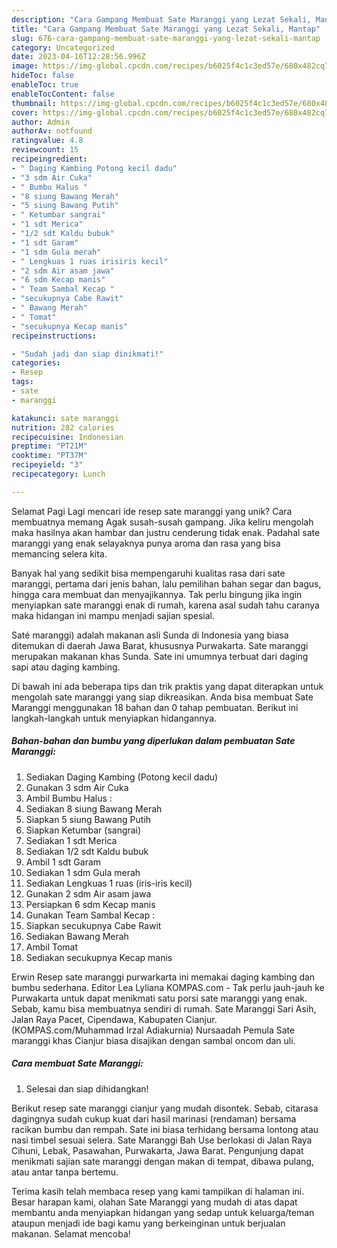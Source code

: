 ```yaml
---
description: "Cara Gampang Membuat Sate Maranggi yang Lezat Sekali, Mantap"
title: "Cara Gampang Membuat Sate Maranggi yang Lezat Sekali, Mantap"
slug: 676-cara-gampang-membuat-sate-maranggi-yang-lezat-sekali-mantap
category: Uncategorized
date: 2023-04-16T12:28:56.996Z
image: https://img-global.cpcdn.com/recipes/b6025f4c1c3ed57e/680x482cq70/sate-maranggi-foto-resep-utama.jpg
hideToc: false
enableToc: true
enableTocContent: false
thumbnail: https://img-global.cpcdn.com/recipes/b6025f4c1c3ed57e/680x482cq70/sate-maranggi-foto-resep-utama.jpg
cover: https://img-global.cpcdn.com/recipes/b6025f4c1c3ed57e/680x482cq70/sate-maranggi-foto-resep-utama.jpg
author: Admin
authorAv: notfound
ratingvalue: 4.8
reviewcount: 15
recipeingredient:
- " Daging Kambing Potong kecil dadu"
- "3 sdm Air Cuka"
- " Bumbu Halus "
- "8 siung Bawang Merah"
- "5 siung Bawang Putih"
- " Ketumbar sangrai"
- "1 sdt Merica"
- "1/2 sdt Kaldu bubuk"
- "1 sdt Garam"
- "1 sdm Gula merah"
- " Lengkuas 1 ruas irisiris kecil"
- "2 sdm Air asam jawa"
- "6 sdm Kecap manis"
- " Team Sambal Kecap "
- "secukupnya Cabe Rawit"
- " Bawang Merah"
- " Tomat"
- "secukupnya Kecap manis"
recipeinstructions:

- "Sudah jadi dan siap dinikmati!"
categories:
- Resep
tags:
- sate
- maranggi

katakunci: sate maranggi 
nutrition: 282 calories
recipecuisine: Indonesian
preptime: "PT21M"
cooktime: "PT37M"
recipeyield: "3"
recipecategory: Lunch

---
```



Selamat Pagi Lagi mencari ide resep sate maranggi yang unik? Cara membuatnya memang Agak susah-susah gampang. Jika keliru mengolah maka hasilnya akan hambar dan justru cenderung tidak enak. Padahal sate maranggi yang enak selayaknya punya aroma dan rasa yang bisa memancing selera kita.


Banyak hal yang sedikit bisa mempengaruhi kualitas rasa dari sate maranggi, pertama dari jenis bahan, lalu pemilihan bahan segar dan bagus, hingga cara membuat dan menyajikannya. Tak perlu bingung jika ingin menyiapkan sate maranggi enak di rumah, karena asal sudah tahu caranya maka hidangan ini mampu menjadi sajian spesial.

Saté maranggi) adalah makanan asli Sunda di Indonesia yang biasa ditemukan di daerah Jawa Barat, khususnya Purwakarta. Sate maranggi merupakan makanan khas Sunda. Sate ini umumnya terbuat dari daging sapi atau daging kambing.


Di bawah ini ada beberapa tips dan trik praktis yang dapat diterapkan untuk mengolah sate maranggi yang siap dikreasikan. Anda bisa membuat Sate Maranggi menggunakan 18 bahan dan 0 tahap pembuatan. Berikut ini langkah-langkah untuk menyiapkan hidangannya.

<!--inarticleads1-->

##### Bahan-bahan dan bumbu yang diperlukan dalam pembuatan Sate Maranggi:

1. Sediakan  Daging Kambing (Potong kecil dadu)
1. Gunakan 3 sdm Air Cuka
1. Ambil  Bumbu Halus :
1. Sediakan 8 siung Bawang Merah
1. Siapkan 5 siung Bawang Putih
1. Siapkan  Ketumbar (sangrai)
1. Sediakan 1 sdt Merica
1. Sediakan 1/2 sdt Kaldu bubuk
1. Ambil 1 sdt Garam
1. Sediakan 1 sdm Gula merah
1. Sediakan  Lengkuas 1 ruas (iris-iris kecil)
1. Gunakan 2 sdm Air asam jawa
1. Persiapkan 6 sdm Kecap manis
1. Gunakan  Team Sambal Kecap :
1. Siapkan secukupnya Cabe Rawit
1. Sediakan  Bawang Merah
1. Ambil  Tomat
1. Sediakan secukupnya Kecap manis


Erwin Resep sate maranggi purwarkarta ini memakai daging kambing dan bumbu sederhana. Editor Lea Lyliana KOMPAS.com - Tak perlu jauh-jauh ke Purwakarta untuk dapat menikmati satu porsi sate maranggi yang enak. Sebab, kamu bisa membuatnya sendiri di rumah. Sate Maranggi Sari Asih, Jalan Raya Pacet, Cipendawa, Kabupaten Cianjur. (KOMPAS.com/Muhammad Irzal Adiakurnia) Nursaadah Pemula Sate maranggi khas Cianjur biasa disajikan dengan sambal oncom dan uli. 

<!--inarticleads2-->

##### Cara membuat Sate Maranggi:


1. Selesai dan siap dihidangkan!

Berikut resep sate maranggi cianjur yang mudah disontek. Sebab, citarasa dagingnya sudah cukup kuat dari hasil marinasi (rendaman) bersama racikan bumbu dan rempah. Sate ini biasa terhidang bersama lontong atau nasi timbel sesuai selera. Sate Maranggi Bah Use berlokasi di Jalan Raya Cihuni, Lebak, Pasawahan, Purwakarta, Jawa Barat. Pengunjung dapat menikmati sajian sate maranggi dengan makan di tempat, dibawa pulang, atau antar tanpa bertemu. 

Terima kasih telah membaca resep yang kami tampilkan di halaman ini. Besar harapan kami, olahan Sate Maranggi yang mudah di atas dapat membantu anda menyiapkan hidangan yang sedap untuk keluarga/teman ataupun menjadi ide bagi kamu yang berkeinginan untuk berjualan makanan. Selamat mencoba!
